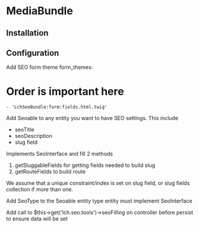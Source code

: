 # MediaBundle

## Installation

## Configuration
Add SEO form theme
  form_themes:
  # Order is important here
    - 'LchSeoBundle:form:fields.html.twig'
        
Add Seoable to any entity you want to have SEO settings. This include
 - seoTitle
 - seoDescription
 - slug field 
 
 Implements SeoInterface and fill 2 methods
 1. getSluggableFields for getting fields needed to build slug
 2. getRouteFields to build route
 
We assume that a unique constraint/index is set on slug field, or slug fields collection if more than one.
 
Add SeoType to the Seoable entity type
entity must implement SeoInterface

Add call to $this->get('lch.seo.tools')->seoFilling on controller before persist to ensure data will be set